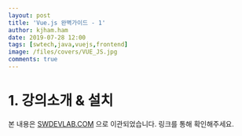```yaml
---
layout: post
title: 'Vue.js 완벽가이드 - 1'
author: kjham.ham
date: 2019-07-28 12:00
tags: [swtech,java,vuejs,frontend]
image: /files/covers/VUE_JS.jpg
comments: true
---
```


# 1. 강의소개 & 설치

본 내용은 [SWDEVLAB.COM](https://swdevlab.com/36) 으로 이관되었습니다.
링크를 통해 확인해주세요.
